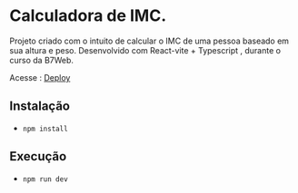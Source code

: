 # Calculadora de IMC.

Projeto criado com o intuito de calcular o IMC de uma pessoa baseado em sua altura e peso.
Desenvolvido com React-vite + Typescript , durante o curso da B7Web.

	
Acesse : [Deploy](https://calcuimcreact.netlify.app/)


## Instalação

- `npm install` 


## Execução

- `npm run dev`
